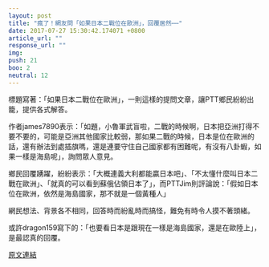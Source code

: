 ```yaml
---
layout: post
title: "瘋了！網友問「如果日本二戰位在歐洲」，回覆居然⋯⋯"
date: 2017-07-27 15:30:42.174071 +0800
article_url: ""
response_url: ""
img: 
push: 21
boo: 2
neutral: 12
---
```


標題寫著：「如果日本二戰位在歐洲」，一則這樣的提問文章，讓PTT鄉民紛紛出籠，提供各式解答。

作者james7890表示：「如題，小魯軍武盲啦，二戰的時候啊，日本把亞洲打得不要不要的，可能是亞洲其他國家比較弱，那如果二戰的時候，日本是位在歐洲的話，還有辦法到處插旗嗎，還是連要守住自己國家都有困難呢，有沒有八卦蝦，如果一樣是海島呢」，詢問眾人意見。

鄉民回覆踴躍，紛紛表示：「大概連義大利都能贏日本吧」、「不太懂什麼叫日本二戰在歐洲」、「就真的可以看到蘇俄佔領日本了」，而PTTJim則評論說：「假如日本位在歐洲，依然是海島國家，那不就是一個黃種人」

網民想法、背景各不相同，回答時而紛亂時而搞怪，難免有時令人摸不著頭緒。

或許dragon159寫下的：「也要看日本是跟現在一樣是海島國家，還是在歐陸上」，是最認真的回覆。

<a href = "https://www.ptt.cc/bbs/Gossiping/M.1501127884.A.2BB.html">原文連結</a>

